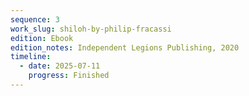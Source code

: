 ```yaml
---
sequence: 3
work_slug: shiloh-by-philip-fracassi
edition: Ebook
edition_notes: Independent Legions Publishing, 2020
timeline:
  - date: 2025-07-11
    progress: Finished
---
```

